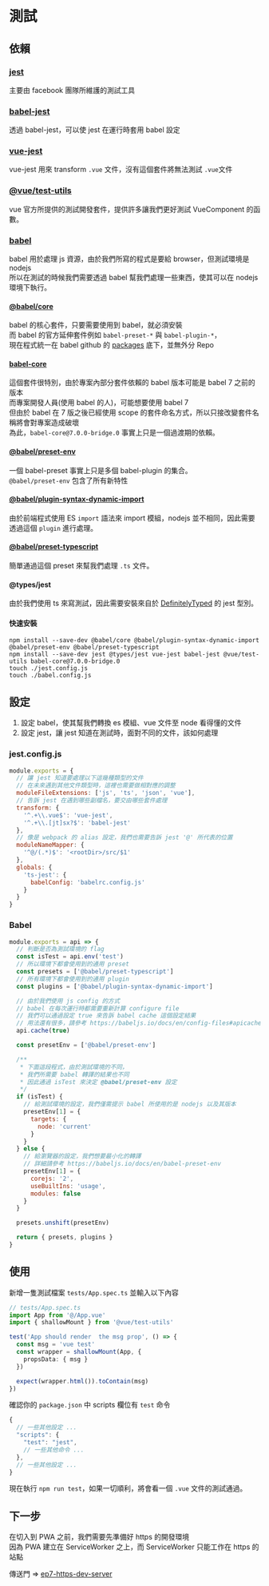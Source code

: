 
# 測試

## 依賴

### [jest](https://jestjs.io/)
主要由 facebook 團隊所維護的測試工具

### [babel-jest](https://github.com/facebook/jest/tree/master/packages/babel-jest)
透過 babel-jest，可以使 jest 在運行時套用 babel 設定

### [vue-jest](https://github.com/vuejs/vue-jest)
vue-jest 用來 transform `.vue` 文件，沒有這個套件將無法測試 `.vue`文件

### [@vue/test-utils](https://vue-test-utils.vuejs.org/)
vue 官方所提供的測試開發套件，提供許多讓我們更好測試 VueComponent 的函數。

### [babel](https://babeljs.io/)
babel 用於處理 js 資源，由於我們所寫的程式是要給 browser，但測試環境是 nodejs  
所以在測試的時候我們需要透過 babel 幫我們處理一些東西，使其可以在 nodejs 環境下執行。  

#### [@babel/core](https://github.com/babel/babel/tree/master/packages/babel-core)
babel 的核心套件，只要需要使用到 babel，就必須安裝  
而 babel 的官方延伸套件例如 `babel-preset-*` 與 `babel-plugin-*`，  
現在程式統一在 babel github 的 [packages](https://github.com/babel/babel/tree/master/packages) 底下，並無外分 Repo

#### [babel-core](https://github.com/babel/babel-bridge)
這個套件很特別，由於專案內部分套件依賴的 babel 版本可能是 babel 7 之前的版本  
而專案開發人員(使用 babel 的人)，可能想要使用 babel 7  
但由於 babel 在 7 版之後已經使用 scope 的套件命名方式，所以只接改變套件名稱將會對專案造成破壞  
為此，`babel-core@7.0.0-bridge.0` 事實上只是一個過渡期的依賴。  

#### [@babel/preset-env](https://github.com/babel/babel/tree/master/packages/babel-preset-env)
一個 babel-preset 事實上只是多個 babel-plugin 的集合。  
`@babel/preset-env` 包含了所有新特性  

#### [@babel/plugin-syntax-dynamic-import](https://github.com/babel/babel/tree/master/packages/babel-plugin-syntax-dynamic-import)
由於前端程式使用 ES `import` 語法來 import 模組，nodejs 並不相同，因此需要透過這個 `plugin` 進行處理。  

#### [@babel/preset-typescript](https://github.com/babel/babel/tree/master/packages/babel-preset-typescript)
簡單通過這個 preset 來幫我們處理 `.ts` 文件。

#### @types/jest
由於我們使用 ts 來寫測試，因此需要安裝來自於 [DefinitelyTyped](https://github.com/DefinitelyTyped/DefinitelyTyped) 的 jest 型別。  

#### 快速安裝

```shell
npm install --save-dev @babel/core @babel/plugin-syntax-dynamic-import @babel/preset-env @babel/preset-typescript
npm install --save-dev jest @types/jest vue-jest babel-jest @vue/test-utils babel-core@7.0.0-bridge.0
touch ./jest.config.js
touch ./babel.config.js
```

## 設定

1. 設定 babel，使其幫我們轉換 es 模組、vue 文件至 node 看得懂的文件
2. 設定 jest，讓 jest 知道在測試時，面對不同的文件，該如何處理

### jest.config.js
```javascript
module.exports = {
  // 讓 jest 知道要處理以下這幾種類型的文件
  // 在未來遇到其他文件類型時，這裡也需要做相對應的調整
  moduleFileExtensions: ['js', 'ts', 'json', 'vue'],
  // 告訴 jest 在遇到哪些副檔名，要交由哪些套件處理
  transform: {
    '^.+\\.vue$': 'vue-jest',
    '^.+\\.[jt]sx?$': 'babel-jest'
  },
  // 像是 webpack 的 alias 設定，我們也需要告訴 jest '@' 所代表的位置
  moduleNameMapper: {
    '^@/(.*)$': '<rootDir>/src/$1'
  },
  globals: {
    'ts-jest': {
      babelConfig: 'babelrc.config.js'
    }
  }
}
```

### Babel
```javascript
module.exports = api => {
  // 判斷是否為測試環境的 flag
  const isTest = api.env('test')
  // 所以環境下都會使用到的通用 preset
  const presets = ['@babel/preset-typescript']
  // 所有環境下都會使用到的通用 plugin
  const plugins = ['@babel/plugin-syntax-dynamic-import']

  // 由於我們使用 js config 的方式
  // babel 在每次運行時都需要重新計算 configure file
  // 我們可以通過設定 true 來告訴 babel cache 這個設定結果
  // 用法還有很多，請參考 https://babeljs.io/docs/en/config-files#apicache
  api.cache(true)

  const presetEnv = ['@babel/preset-env']

  /**
   * 下面這段程式，由於測試環境的不同，
   * 我們所需要 babel 轉譯的結果也不同
   * 因此通過 isTest 來決定 @babel/preset-env 設定
   */
  if (isTest) {
    // 給測試環境的設定，我們僅需提示 babel 所使用的是 nodejs 以及其版本
    presetEnv[1] = {
      targets: {
        node: 'current'
      }
    }
  } else {
    // 給瀏覽器的設定，我們想要最小化的轉譯
    // 詳細請參考 https://babeljs.io/docs/en/babel-preset-env
    presetEnv[1] = {
      corejs: '2',
      useBuiltIns: 'usage',
      modules: false
    }
  }

  presets.unshift(presetEnv)

  return { presets, plugins }
}
```

## 使用

新增一隻測試檔案 `tests/App.spec.ts` 並輸入以下內容  

```typescript
// tests/App.spec.ts
import App from '@/App.vue'
import { shallowMount } from '@vue/test-utils'

test('App should render  the msg prop', () => {
  const msg = 'vue test'
  const wrapper = shallowMount(App, {
    propsData: { msg }
  })

  expect(wrapper.html()).toContain(msg)
})
```

確認你的 `package.json` 中 scripts 欄位有 `test` 命令  
```javascript
{
  // 一些其他設定 ...
  "scripts": {
    "test": "jest",
    // 一些其他命令 ...
  },
  // 一些其他設定 ...
}
```

現在執行 `npm run test`，如果一切順利，將會看一個 `.vue` 文件的測試通過。

## 下一步

在切入到 PWA 之前，我們需要先準備好 https 的開發環境  
因為 PWA 建立在 ServiceWorker 之上，而 ServiceWorker 只能工作在 https 的站點  

傳送門 => [ep7-https-dev-server](https://github.com/cian6390/vue-spa/blob/master/documents/ep7-https-dev-server.md)
